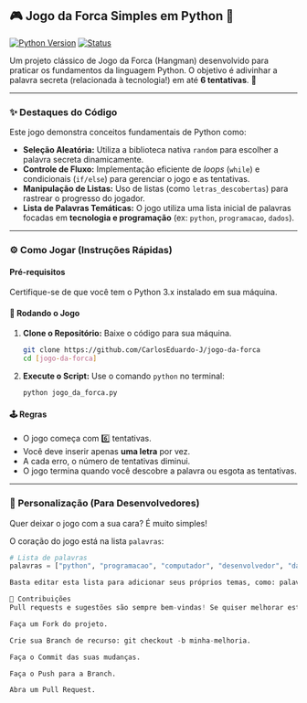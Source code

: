 ## 🎮 Jogo da Forca Simples em Python 🐍

[![Python Version](https://img.shields.io/badge/Python-3.x-blue.svg)](https://www.python.org/)
[![Status](https://img.shields.io/badge/Status-Completo-brightgreen.svg)]()

Um projeto clássico de Jogo da Forca (Hangman) desenvolvido para praticar os fundamentos da linguagem Python. O objetivo é adivinhar a palavra secreta (relacionada à tecnologia!) em até **6 tentativas**. 🎯

---

### ✨ Destaques do Código

Este jogo demonstra conceitos fundamentais de Python como:

* **Seleção Aleatória:** Utiliza a biblioteca nativa `random` para escolher a palavra secreta dinamicamente.
* **Controle de Fluxo:** Implementação eficiente de *loops* (`while`) e condicionais (`if/else`) para gerenciar o jogo e as tentativas.
* **Manipulação de Listas:** Uso de listas (como `letras_descobertas`) para rastrear o progresso do jogador.
* **Lista de Palavras Temáticas:** O jogo utiliza uma lista inicial de palavras focadas em **tecnologia e programação** (ex: `python`, `programacao`, `dados`).

---

### ⚙️ Como Jogar (Instruções Rápidas)

#### Pré-requisitos

Certifique-se de que você tem o Python 3.x instalado em sua máquina.

#### 🚀 Rodando o Jogo

1.  **Clone o Repositório:** Baixe o código para sua máquina.
    ```bash
    git clone https://github.com/CarlosEduardo-J/jogo-da-forca
    cd [jogo-da-forca]
    ```
2.  **Execute o Script:** Use o comando `python` no terminal:
    ```bash
    python jogo_da_forca.py 
    ```

#### 🕹️ Regras

* O jogo começa com 6️⃣ tentativas.
* Você deve inserir apenas **uma letra** por vez.
* A cada erro, o número de tentativas diminui.
* O jogo termina quando você descobre a palavra ou esgota as tentativas.

---

### 🔮 Personalização (Para Desenvolvedores)

Quer deixar o jogo com a sua cara? É muito simples!

O coração do jogo está na lista `palavras`:

```python
# Lista de palavras
palavras = ["python", "programacao", "computador", "desenvolvedor", "dados"]

Basta editar esta lista para adicionar seus próprios temas, como: palavras = ["frutas", "animais", "filmes"] 🍎🦁🎬

🤝 Contribuições
Pull requests e sugestões são sempre bem-vindas! Se quiser melhorar este projeto:

Faça um Fork do projeto.

Crie sua Branch de recurso: git checkout -b minha-melhoria.

Faça o Commit das suas mudanças.

Faça o Push para a Branch.

Abra um Pull Request.